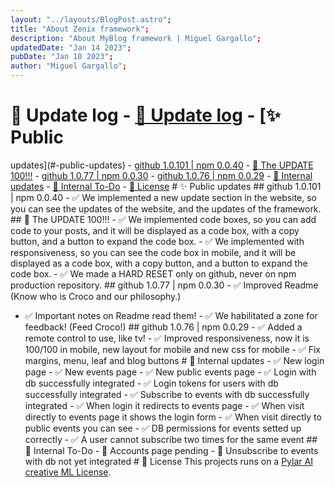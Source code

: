 ```yaml
---
layout: "../layouts/BlogPost.astro";
title: "About Zenix framework";
description: "About MyBlog framework | Miguel Gargallo";
updatedDate: "Jan 14 2023";
pubDate: "Jan 10 2023";
author: "Miguel Gargallo";
---
```


# 🚀 Update log - [🚀 Update log](#-update-log) - [✨ Public
updates](#-public-updates) - [github 1.0.101 | npm
0.0.40](#github-10101--npm-0040) - [🎉 The UPDATE 100!!!](#-the-update-100) -
[github 1.0.77 | npm 0.0.30](#github-1077--npm-0030) - [github 1.0.76 | npm
0.0.29](#github-1076--npm-0029) - [🚀 Internal updates](#-internal-updates) -
[🦄 Internal To-Do](#-internal-to-do) - [📝 License](#-license) # ✨ Public
updates ## github 1.0.101 | npm 0.0.40 - ✅ We implemented a new update section
in the website, so you can see the updates of the website, and the updates of
the framework. ## 🎉 The UPDATE 100!!! - ✅ We implemented code boxes, so you
can add code to your posts, and it will be displayed as a code box, with a copy
button, and a button to expand the code box. - ✅ We implemented with
responsiveness, so you can see the code box in mobile, and it will be displayed
as a code box, with a copy button, and a button to expand the code box. - ✅ We
made a HARD RESET only on github, never on npm production repository. ## github
1.0.77 | npm 0.0.30 - ✅ Improved Readme (Know who is Croco and our philosophy.)
- ✅ Important notes on Readme read them! - ✅ We habilitated a zone for
feedback! (Feed Croco!) ## github 1.0.76 | npm 0.0.29 - ✅ Added a remote
control to use, like tv! - ✅ Improved responsiveness, now it is 100/100 in
mobile, new layout for mobile and new css for mobile - ✅ Fix margins, menu,
leaf and blog buttons # 🚀 Internal updates - ✅ New login page - ✅ New events
page - ✅ New public events page - ✅ Login with db successfully integrated - ✅
Login tokens for users with db successfully integrated - ✅ Subscribe to events
with db successfully integrated - ✅ When login it redirects to events page - ✅
When visit directly to events page it shows the login form - ✅ When visit
directly to public events you can see - ✅ DB permissions for events setted up
correctly - ✅ A user cannot subscribe two times for the same event ## 🦄
Internal To-Do - 🦄 Accounts page pending - 🦄 Unsubscribe to events with db not
yet integrated # 📝 License This projects runs on a [Pylar AI creative ML
License](https://huggingface.co/spaces/superdatas/LICENSE).
